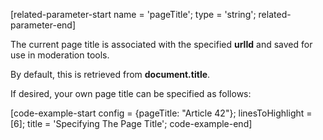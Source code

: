 [related-parameter-start name = 'pageTitle'; type = 'string'; related-parameter-end]

The current page title is associated with the specified **urlId** and saved for use in moderation tools.

By default, this is retrieved from **document.title**.

If desired, your own page title can be specified as follows:

[code-example-start config = {pageTitle: "Article 42"}; linesToHighlight = [6]; title = 'Specifying The Page Title'; code-example-end]

